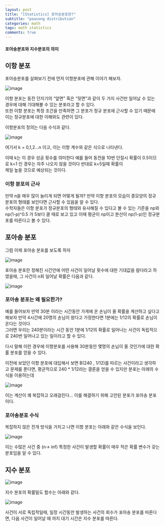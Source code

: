 ```yaml
---
layout: post
title: "[Statistics] 포아송분포란?"
subtitle: "poasong distribution"
categories: math
tags: math statistics
comments: true
---
```




#### 포아송분포와 지수분포의 의미

## 이항 분포

포아송분포를 살펴보기 전에 먼저 이항분포에 관해 이야기 해보자.


![image](https://user-images.githubusercontent.com/65720894/142864895-b7f20191-5f32-4acb-956a-8b50e1e60429.png)


이항 분포는 동전 던지기의 “앞면” 혹은 “뒷면”과 같이 두 가지 사건만 일어날 수 있는 경우에 대해 기대해볼 수 있는 분포라고 할 수 있다.  
또한 이항 분포는 특정 조건을 만족하면 그 분포가 정규 분포에 근사할 수 있기 때문에 이는 정규분포에 대한 이해와도 관련이 있다.

이항분포의 정의는 다음 수식과 같다.

![image](https://user-images.githubusercontent.com/65720894/142857282-276e483c-5df1-4db4-b549-b386bfaa6b35.png)

여기서 k = 0,1,2...n 이고, 이는 이항 계수와 같은 식으로 나타낸다.   

이때 k는 이 경우 성공 횟수를 의미한다 예를 들어 동전을 10번 던질시 확률이 0.5이므로 k=1 인 경우는 자주 나오지 않을 것이다 반대로 k=5일때 확률이  
제일 높을 것으로 예상되는 것이다. 

### 이항 분포의 근사

만약 n을 매우 많이 늘리게 되면 어떻게 될까? 만약 이항 분포의 모습이 종모양의 정규 분포의 형태를 보인다면 근사할 수 있음을 알 수 있다.   
수학자들은  이항 분포가 정규분포의 형태와 유사해질 수 있다고 볼 수 있는 기준을 np와 np(1-p)^0.5 가 5보다 클 때로 보고 있고 이때 평균이 np이고 분산이 np(1-p)인 정규분포를
따른다고 볼 수 있다.


## 포아송 분포 

그럼 이제 포아송 분포를 보도록 하자

![image](https://user-images.githubusercontent.com/65720894/142864133-a60b2e6d-ae3f-431f-ada4-fb24d5073316.png)

포아송 분포란 정해진 시간안에 어떤 사건이 일어날 횟수에 대한 기대값을 람다라고 하였을때, 그 사건이 n회 일어날 확률은 다음과 같다.

![image](https://user-images.githubusercontent.com/65720894/142864636-fdd25993-c73c-4071-b10a-dd721bb67b67.png)

### 포아송 분포는 왜 필요한가?

예를 들어보자 만약 30분 이라는 시간동안 가게에 온 손님이 올 확률을 계산하고 싶다고 해보자 만약 4시간에 20명의 손님이 왔다고 가정한다면 1분에는 1/12의 확률로 손님이 온다는 것이다   
그러면 우리는 240분이라는 시간 동안 1분에 1/12의 확률로 일어나는 사건이 독립적으로 240번 일어나고 있는 일이라고 할 수 있다.   

다시 말해 이런 경우에 이항분포를 사용해 30분동안 몇명의 손님이 올 것인가에 대한 확률 분포를 얻을 수 있다. 

이전에 보았던 이항 분포에 대입해서 보면 B(240 , 1/12)를 따르는 사건이라고 생각하고 문제를 푼다면, 평균적으로 240 * 1/12라는 결론을 얻을 수 있지만 
분포는 아래의 수식을 이용하는데

![image](https://user-images.githubusercontent.com/65720894/142866601-e691585a-079a-49ef-9262-f0dc34ccd0cc.png)

이는 계산이 꽤 복잡하고 오래걸린다... 이를 해결하기 위해 고안된 분포가 포아송 분포이다.

### 포아송분포 수식

복잡하지 않은 전개 방식을 거치고 나면 이항 분포는 아래와 같은 수식을 보인다.

![image](https://user-images.githubusercontent.com/65720894/142866859-870896db-8ebb-4317-97ac-8f66ce2cb0fe.png)

이는 수많은 사건 중 (n-> inf) 특정한 사건이 발생할 확률이 매우 적은 확률 변수가 갖는 분포임을 알 수 있다.



## 지수 분포

![image](https://user-images.githubusercontent.com/65720894/142867487-bef79e4e-7d2b-48a2-99d6-991c06c162f9.png)

지수 분포의 확률밀도 함수는 아래와 같다.

![image](https://user-images.githubusercontent.com/65720894/142867569-9417a1a0-83bb-4c29-b547-dd84558410b3.png)

사건이 서로 독립적일때, 일정 시간동안 발생하는 사건의 회수가 포아송 분포를 따른다면, 다음 사건이 일어날 때 까지 대기 시간은 지수 분포를 따른다.

